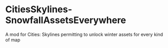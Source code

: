 # CitiesSkylines-SnowfallAssetsEverywhere
A mod for Cities: Skylines permitting to unlock winter assets for every kind of map
